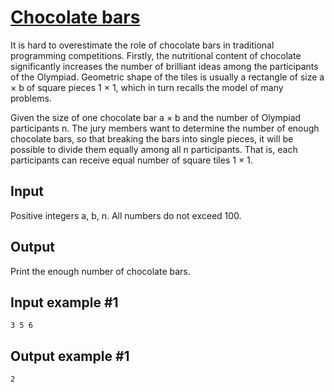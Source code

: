 # [Chocolate bars](https://www.e-olymp.com/en/problems/4196)
It is hard to overestimate the role of chocolate bars in traditional programming competitions. Firstly, the nutritional content of chocolate significantly increases the number of brilliant ideas among the participants of the Olympiad. Geometric shape of the tiles is usually a rectangle of size a × b of square pieces 1 × 1, which in turn recalls the model of many problems.

Given the size of one chocolate bar a × b and the number of Olympiad participants n. The jury members want to determine the number of enough chocolate bars, so that breaking the bars into single pieces, it will be possible to divide them equally among all n participants. That is, each participants can receive equal number of square tiles 1 × 1.

## Input
Positive integers a, b, n. All numbers do not exceed 100.

## Output
Print the enough number of chocolate bars.

## Input example #1
```
3 5 6
```

## Output example #1
```
2
```
